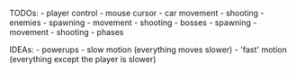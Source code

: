 
TODOs:
	- player control
		- mouse cursor
		- car movement
		- shooting
	- enemies
		- spawning
		- movement
		- shooting
	- bosses
		- spawning
		- movement
		- shooting
		- phases

IDEAs:
	- powerups
	- slow motion (everything moves slower)
	- 'fast' motion (everything except the player is slower)
